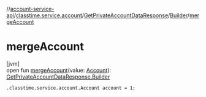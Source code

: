 //[account-service-api](../../../../index.md)/[classtime.service.account](../../index.md)/[GetPrivateAccountDataResponse](../index.md)/[Builder](index.md)/[mergeAccount](merge-account.md)

# mergeAccount

[jvm]\
open fun [mergeAccount](merge-account.md)(value: [Account](../../-account/index.md)): [GetPrivateAccountDataResponse.Builder](index.md)

`.classtime.service.account.Account account = 1;`

